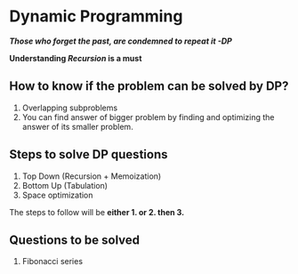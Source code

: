 # Dynamic Programming
***Those who forget the past, 
are condemned to repeat it
	-DP***

**Understanding *Recursion* is a must**

## How to know if the problem can be solved by DP?
1. Overlapping subproblems 
2. You can find answer of bigger problem by finding and optimizing the answer of its smaller problem. 

## Steps to solve DP questions
1. Top Down (Recursion + Memoization)
2. Bottom Up (Tabulation)
3. Space optimization

The steps to follow will be **either 1. or 2. then 3.**

## Questions to be solved
1. Fibonacci series